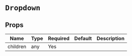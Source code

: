 `Dropdown`
==========



Props
-----

Name | Type | Required | Default | Description
-----|------|----------|---------|------------
children|any|Yes||